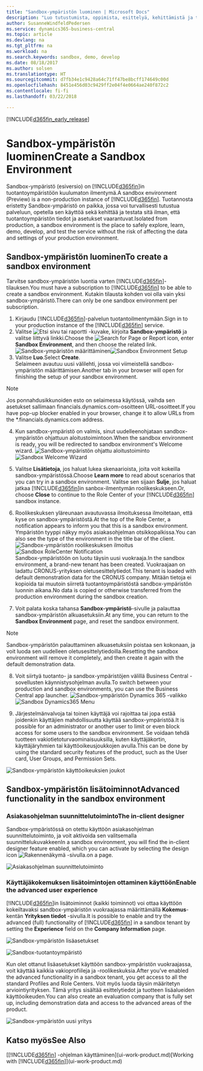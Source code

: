 ```yaml
---
title: "Sandbox-ympäristön luominen | Microsoft Docs"
description: "Luo tutustumista, oppimista, esittelyä, kehittämistä ja testausta varten sopiva ympäristö."
author: SusanneWindfeldPedersen
ms.service: dynamics365-business-central
ms.topic: article
ms.devlang: na
ms.tgt_pltfrm: na
ms.workload: na
ms.search.keywords: sandbox, demo, develop
ms.date: 08/18/2017
ms.author: solsen
ms.translationtype: HT
ms.sourcegitcommit: d7fb34e1c9428a64c71ff47be8bcff174649c00d
ms.openlocfilehash: 8451e456d03c9429ff2e04f4e0664ae240f872c2
ms.contentlocale: fi-fi
ms.lasthandoff: 03/22/2018

---
```

[!INCLUDE[d365fin_early_release](includes/d365fin_early_release.md.md)]

# <a name="create-a-sandbox-environment"></a><span data-ttu-id="0f693-103">Sandbox-ympäristön luominen</span><span class="sxs-lookup"><span data-stu-id="0f693-103">Create a Sandbox Environment</span></span>
<span data-ttu-id="0f693-104">Sandbox-ympäristö (esiversio) on [!INCLUDE[d365fin](includes/d365fin_md.md)]in tuotantoympäristöön kuulumaton ilmentymä.</span><span class="sxs-lookup"><span data-stu-id="0f693-104">A sandbox environment (Preview) is a non-production instance of [!INCLUDE[d365fin](includes/d365fin_md.md)].</span></span> <span data-ttu-id="0f693-105">Tuotannosta eristetty Sandbox-ympäristö on paikka, jossa voi turvallisesti tutustua palveluun, opetella sen käyttöä sekä kehittää ja testata sitä ilman, että tuotantoympäristön tiedot ja asetukset vaarantuvat.</span><span class="sxs-lookup"><span data-stu-id="0f693-105">Isolated from production, a sandbox environment is the place to safely explore, learn, demo, develop, and test the service without the risk of affecting the data and settings of your production environment.</span></span>

## <a name="to-create-a-sandbox-environment"></a><span data-ttu-id="0f693-106">Sandbox-ympäristön luominen</span><span class="sxs-lookup"><span data-stu-id="0f693-106">To create a sandbox environment</span></span>
<span data-ttu-id="0f693-107">Tarvitse sandbox-ympäristön luontia varten [!INCLUDE[d365fin](includes/d365fin_md.md)]-tilauksen.</span><span class="sxs-lookup"><span data-stu-id="0f693-107">You must have a subscription to [!INCLUDE[d365fin](includes/d365fin_md.md)] to be able to create a sandbox environment.</span></span> <span data-ttu-id="0f693-108">Kutakin tilausta kohden voi olla vain yksi sandbox-ympäristö.</span><span class="sxs-lookup"><span data-stu-id="0f693-108">There can only be one sandbox environment per subscription.</span></span>

1. <span data-ttu-id="0f693-109">Kirjaudu [!INCLUDE[d365fin](includes/d365fin_md.md)]-palvelun tuotantoilmentymään.</span><span class="sxs-lookup"><span data-stu-id="0f693-109">Sign in to your production instance of the [!INCLUDE[d365fin](includes/d365fin_md.md)] service.</span></span>
2. <span data-ttu-id="0f693-110">Valitse ![Etsi sivu tai raportti](media/ui-search/search_small.png "Etsi sivu tai raportti -kuvake") -kuvake, kirjoita **Sandbox-ympäristö** ja valitse liittyvä linkki.</span><span class="sxs-lookup"><span data-stu-id="0f693-110">Choose the ![Search for Page or Report](media/ui-search/search_small.png "Search for Page or Report icon") icon, enter **Sandbox Environment**, and then choose the related link.</span></span>
<span data-ttu-id="0f693-111">![Sandbox-ympäristön määrittäminen](./media/across-sandbox/sandbox-environment-setup.png)</span><span class="sxs-lookup"><span data-stu-id="0f693-111">![Sandbox Environment Setup](./media/across-sandbox/sandbox-environment-setup.png)</span></span>
3. <span data-ttu-id="0f693-112">Valitse **Luo**.</span><span class="sxs-lookup"><span data-stu-id="0f693-112">Select **Create**.</span></span>  
  <span data-ttu-id="0f693-113">Selaimeen avautuu uusi välilehti, jossa voi viimeistellä sandbox-ympäristön määrittämisen.</span><span class="sxs-lookup"><span data-stu-id="0f693-113">Another tab in your browser will open for finishing the setup of your sandbox environment.</span></span>
> [!NOTE]  
>  <span data-ttu-id="0f693-114">Jos ponnahdusikkunoiden esto on selaimessa käytössä, vaihda sen asetukset sallimaan financials.dynamics.com-osoitteen URL-osoitteet.</span><span class="sxs-lookup"><span data-stu-id="0f693-114">If you have pop-up blocker enabled in your browser, change it to allow URLs from the \*.financials.dynamics.com address.</span></span>   

4. <span data-ttu-id="0f693-115">Kun sandbox-ympäristö on valmis, sinut uudelleenohjataan sandbox-ympäristön ohjattuun aloitustoimintoon.</span><span class="sxs-lookup"><span data-stu-id="0f693-115">When the sandbox environment is ready, you will be redirected to sandbox environment's Welcome wizard.</span></span>
<span data-ttu-id="0f693-116">![Sandbox-ympäristön ohjattu aloitustoiminto](./media/across-sandbox/sandbox-wizard.png)</span><span class="sxs-lookup"><span data-stu-id="0f693-116">![Sandbox Welcome Wizard](./media/across-sandbox/sandbox-wizard.png)</span></span>

5. <span data-ttu-id="0f693-117">Valitse **Lisätietoja**, jos haluat lukea skenaarioista, joita voit kokeilla sandbox-ympäristössä.</span><span class="sxs-lookup"><span data-stu-id="0f693-117">Choose **Learn more** to read about scenarios that you can try in a sandbox environment.</span></span> <span data-ttu-id="0f693-118">Valitse sen sijaan **Sulje**, jos haluat jatkaa [!INCLUDE[d365fin](includes/d365fin_md.md)]in sanbox-ilmentymän roolikeskukseen.</span><span class="sxs-lookup"><span data-stu-id="0f693-118">Or, choose **Close** to continue to the Role Center of your [!INCLUDE[d365fin](includes/d365fin_md.md)] sandbox instance.</span></span>
6. <span data-ttu-id="0f693-119">Roolikeskuksen yläreunaan avautuvassa ilmoituksessa ilmoitetaan, että kyse on sandbox-ympäristöstä.</span><span class="sxs-lookup"><span data-stu-id="0f693-119">At the top of the Role Center, a notification appears to inform you that this is a sandbox environment.</span></span> <span data-ttu-id="0f693-120">Ympäristön tyyppi näkyy myös asiakasohjelman otsikkopalkissa.</span><span class="sxs-lookup"><span data-stu-id="0f693-120">You can also see the type of the environment in the title bar of the client.</span></span>
<span data-ttu-id="0f693-121">![Sandbox-ympäristön roolikeskuksen ilmoitus](./media/across-sandbox/sandbox-rolecenter-notification.png)</span><span class="sxs-lookup"><span data-stu-id="0f693-121">![Sandbox RoleCenter Notification](./media/across-sandbox/sandbox-rolecenter-notification.png)</span></span>  
<span data-ttu-id="0f693-122">Sandbox-ympäristöön on luotu täysin uusi vuokraaja.</span><span class="sxs-lookup"><span data-stu-id="0f693-122">In the sandbox environment, a brand-new tenant has been created.</span></span> <span data-ttu-id="0f693-123">Vuokraajaan on ladattu CRONUS-yrityksen oletusesittelytiedot.</span><span class="sxs-lookup"><span data-stu-id="0f693-123">This tenant is loaded with default demonstration data for the CRONUS company.</span></span> <span data-ttu-id="0f693-124">Mitään tietoja ei kopioida tai muutoin siirretä tuotantoympäristöstä sandbox-ympäristön luonnin aikana.</span><span class="sxs-lookup"><span data-stu-id="0f693-124">No data is copied or otherwise transferred from the production environment during the sandbox creation.</span></span>
7.  <span data-ttu-id="0f693-125">Voit palata koska tahansa **Sandbox-ympäristö**-sivulle ja palauttaa sandbox-ympäristön alkuasetuksiin.</span><span class="sxs-lookup"><span data-stu-id="0f693-125">At any time, you can return to the **Sandbox Environment** page, and reset the sandbox environment.</span></span>
> [!NOTE]  
>  <span data-ttu-id="0f693-126">Sandbox-ympäristön palauttaminen alkuasetuksiin poistaa sen kokonaan, ja voit luoda sen uudelleen oletusesittelytiedoilla.</span><span class="sxs-lookup"><span data-stu-id="0f693-126">Resetting the sandbox environment will remove it completely, and then create it again with the default demonstration data.</span></span>  

8.  <span data-ttu-id="0f693-127">Voit siirtyä tuotanto- ja sandbox-ympäristöjen välillä Business Central -sovellusten käynnistysohjelman avulla.</span><span class="sxs-lookup"><span data-stu-id="0f693-127">To switch between your production and sandbox environments, you can use the Business Central app launcher.</span></span>
<span data-ttu-id="0f693-128">![Sandbox-ympäristön Dynamics 365 -valikko](./media/across-sandbox/sandbox-dynamics365-menu.png)</span><span class="sxs-lookup"><span data-stu-id="0f693-128">![Sandbox Dynamics365 Menu](./media/across-sandbox/sandbox-dynamics365-menu.png)</span></span>

9.  <span data-ttu-id="0f693-129">Järjestelmänvalvoja tai toinen käyttäjä voi rajoittaa tai jopa estää joidenkin käyttäjien mahdollisuutta käyttää sandbox-ympäristöä.</span><span class="sxs-lookup"><span data-stu-id="0f693-129">It is possible for an administrator or another user to limit or even block access for some users to the sandbox environment.</span></span> <span data-ttu-id="0f693-130">Se voidaan tehdä tuotteen vakiotietoturvaominaisuuksilla, kuten käyttäjäkortin, käyttäjäryhmien tai käyttöoikeusjoukkojen avulla.</span><span class="sxs-lookup"><span data-stu-id="0f693-130">This can be done by using the standard security features of the product, such as the User card, User Groups, and Permission Sets.</span></span>

![Sandbox-ympäristön käyttöoikeuksien joukot](./media/across-sandbox/sandbox-permission-sets.png)

## <a name="advanced-functionality-in-the-sandbox-environment"></a><span data-ttu-id="0f693-132">Sandbox-ympäristön lisätoiminnot</span><span class="sxs-lookup"><span data-stu-id="0f693-132">Advanced functionality in the sandbox environment</span></span>
### <a name="the-in-client-designer"></a><span data-ttu-id="0f693-133">Asiakasohjelman suunnittelutoiminto</span><span class="sxs-lookup"><span data-stu-id="0f693-133">The in-client designer</span></span>
<span data-ttu-id="0f693-134">Sandbox-ympäristössä on otettu käyttöön asiakasohjelman suunnittelutoiminto, ja voit aktivoida sen valitsemalla suunnittelukuvakkeen</span><span class="sxs-lookup"><span data-stu-id="0f693-134">In a sandbox environment, you will find the in-client designer feature enabled, which you can activate by selecting the design icon</span></span> ![Rakennenäkymä](./media/across-sandbox/sandbox-inclient-design-icon.png) <span data-ttu-id="0f693-136">-sivulla.</span><span class="sxs-lookup"><span data-stu-id="0f693-136">on a page.</span></span>

![Asiakasohjelman suunnittelutoiminto](./media/across-sandbox/sandbox-inclient-designer.png)

### <a name="enable-the-advanced-user-experience"></a><span data-ttu-id="0f693-138">Käyttäjäkokemuksen lisätoimintojen ottaminen käyttöön</span><span class="sxs-lookup"><span data-stu-id="0f693-138">Enable the advanced user experience</span></span>
<span data-ttu-id="0f693-139">[!INCLUDE[d365fin](includes/d365fin_md.md)]in lisätoiminnot (kaikki toiminnot) voi ottaa käyttöön kokeiltavaksi sandbox-ympäristön vuokraajassa määrittämällä **Kokemus**-kentän **Yrityksen tiedot** -sivulla.</span><span class="sxs-lookup"><span data-stu-id="0f693-139">It is possible to enable and try the advanced (full) functionality of [!INCLUDE[d365fin](includes/d365fin_md.md)] in a sandbox tenant by setting the **Experience** field on the **Company Information** page.</span></span>

![Sandbox-ympäristön lisäasetukset](./media/across-sandbox/sandbox-advanced.png)

![Sandbox-tuotantoympäristö](./media/across-sandbox/sandbox-production.png)

<span data-ttu-id="0f693-142">Kun olet ottanut lisäasetukset käyttöön sandbox-ympäristön vuokraajassa, voit käyttää kaikkia vakioprofiileja ja -roolikeskuksia.</span><span class="sxs-lookup"><span data-stu-id="0f693-142">After you’ve enabled the advanced functionality in a sandbox tenant, you get access to all the standard Profiles and Role Centers.</span></span> <span data-ttu-id="0f693-143">Voit myös luoda täysin määritetyn arviointiyrityksen. Tämä yritys sisältää esittelytiedot ja tuotteen lisäalueiden käyttöoikeuden.</span><span class="sxs-lookup"><span data-stu-id="0f693-143">You can also create an evaluation company that is fully set up, including demonstration data and access to the advanced areas of the product.</span></span>

![Sandbox-ympäristön uusi yritys](./media/across-sandbox/sandbox-newcompany.png)


## <a name="see-also"></a><span data-ttu-id="0f693-145">Katso myös</span><span class="sxs-lookup"><span data-stu-id="0f693-145">See Also</span></span>
<span data-ttu-id="0f693-146">[[!INCLUDE[d365fin](includes/d365fin_md.md)] -ohjelman käyttäminen](ui-work-product.md)</span><span class="sxs-lookup"><span data-stu-id="0f693-146">[Working with [!INCLUDE[d365fin](includes/d365fin_md.md)]](ui-work-product.md)</span></span>  

